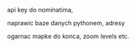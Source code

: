 api key do nominatima,

naprawic baze danych pythonem, adresy

ogarnac mapke do konca, zoom levels etc.